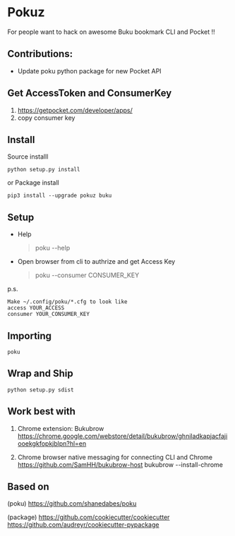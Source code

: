 # Pokuz

For people want to hack on awesome Buku bookmark CLI and Pocket !!

## Contributions:

* Update poku python package for new Pocket API

## Get AccessToken and ConsumerKey
1. https://getpocket.com/developer/apps/
2. copy consumer key

## Install

Source installl

    python setup.py install

or Package install

    pip3 install --upgrade pokuz buku

## Setup

- Help
    >poku --help

- Open browser from cli to authrize and get Access Key

    > poku --consumer CONSUMER_KEY

p.s.
    
    Make ~/.config/poku/*.cfg to look like
    access YOUR_ACCESS
    consumer YOUR_CONSUMER_KEY

## Importing

    poku

## Wrap and Ship

    python setup.py sdist

## Work best with

1. Chrome extension: Bukubrow
https://chrome.google.com/webstore/detail/bukubrow/ghniladkapjacfajiooekgkfopkjblpn?hl=en


2. Chrome browser native messaging for connecting CLI and Chrome
https://github.com/SamHH/bukubrow-host
bukubrow --install-chrome

## Based on 

(poku)
https://github.com/shanedabes/poku

(package)
https://github.com/cookiecutter/cookiecutter
https://github.com/audreyr/cookiecutter-pypackage
